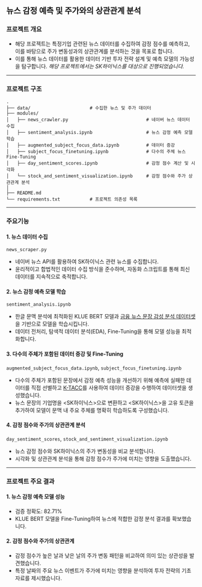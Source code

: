 ## 뉴스 감정 예측 및 주가와의 상관관계 분석

### 프로젝트 개요
- 해당 프로젝트는 특정기업 관련된 뉴스 데이터를 수집하여 감정 점수를 예측하고, 이를 바탕으로 주가 변동성과의 상관관계를 분석하는 것을 목표로 합니다.
- 이를 통해 뉴스 데이터를 활용한 데이터 기반 투자 전략 설계 및 예측 모델의 가능성을 탐구합니다.
*해당 프로젝트에서는 SK하이닉스를 대상으로 진행되었습니다.*

---

### 프로젝트 구조
```
.
├── data/                      # 수집한 뉴스 및 주가 데이터
├── modules/
│   ├── news_crawler.py                             # 네이버 뉴스 데이터 수집
│   ├── sentiment_analysis.ipynb                    # 뉴스 감정 예측 모델 학습
│   ├── augmented_subject_focus_data.ipynb          # 데이터 증강
│   ├── subject_focus_finetuning.ipynb              # 다수의 주체 뉴스 Fine-Tuning
│   ├── day_sentiment_scores.ipynb                  # 감정 점수 계산 및 시각화
│   └── stock_and_sentiment_visualization.ipynb     # 감정 점수와 주가 상관관계 분석
│
├── README.md 
└── requirements.txt           # 프로젝트 의존성 목록
```

---

### 주요기능
#### 1. 뉴스 데이터 수집
`news_scraper.py`
- 네이버 뉴스 API를 활용하여 SK하이닉스 관련 뉴스를 수집합니다.
- 윤리적이고 합법적인 데이터 수집 방식을 준수하며, 자동화 스크립트를 통해 최신 데이터를 지속적으로 축적합니다.

#### 2. 뉴스 감정 예측 모델 학습
`sentiment_analysis.ipynb`
- 한글 문맥 분석에 최적화된 KLUE BERT 모델과 [금융 뉴스 문장 감성 분석 데이터셋](https://github.com/ukairia777/finance_sentiment_corpus)을 기반으로 모델을 학습시킵니다.
- 데이터 전처리, 탐색적 데이터 분석(EDA), Fine-Tuning을 통해 모델 성능을 최적화합니다.

#### 3. 다수의 주체가 포함된 데이터 증강 및 Fine-Tuning
`augmented_subject_focus_data.ipynb`, `subject_focus_finetuning.ipynb`
- 다수의 주체가 포함된 문장에서 감정 예측 성능을 개선하기 위해 예측에 실패한 데이터를 직접 선별하고 [K-TACC](https://github.com/kyle-bong/K-TACC)를 사용하여 데이터 증강을 수행하여 데이터셋을 생성했습니다.
- 뉴스 문장의 기업명을 <SK하이닉스>으로 변환하고 <SK하이닉스>을 고유 토큰을 추가하여 모델이 문맥 내 주요 주체를 명확히 학습하도록 구성했습니다.

#### 4. 감정 점수와 주가의 상관관계 분석
`day_sentiment_scores`, `stock_and_sentiment_visualization.ipynb`
- 뉴스 감정 점수와 SK하이닉스의 주가 변동성을 비교 분석합니다.
- 시각화 및 상관관계 분석을 통해 감정 점수가 주가에 미치는 영향을 도출했습니다.

---

### 프로젝트 주요 결과
#### 1. 뉴스 감정 예측 모델 성능
- 검증 정확도: 82.71%
- KLUE BERT 모델을 Fine-Tuning하여 뉴스에 적합한 감정 분석 결과를 확보했습니다.

#### 2. 감정 점수와 주가의 상관관계
- 감정 점수가 높은 날과 낮은 날의 주가 변동 패턴을 비교하여 의미 있는 상관성을 발견했습니다.
- 특정 날짜의 주요 뉴스 이벤트가 주가에 미치는 영향을 분석하여 투자 전략의 기초 자료를 제시했습니다.
